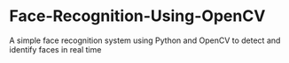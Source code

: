 # Face-Recognition-Using-OpenCV
A simple face recognition system using Python and OpenCV to detect and identify faces in real time
